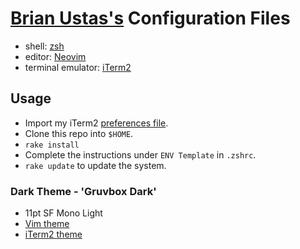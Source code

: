 # [Brian Ustas's](http://brianustas.com) Configuration Files

- shell: [zsh](http://www.zsh.org/)
- editor: [Neovim](https://neovim.io/)
- terminal emulator: [iTerm2](http://www.iterm2.com/)

## Usage

- Import my iTerm2 [preferences file](https://github.com/ustasb/dotfiles/blob/master/iterm2/com.googlecode.iterm2.plist).
- Clone this repo into `$HOME`.
- `rake install`
- Complete the instructions under `ENV Template` in `.zshrc`.
- `rake update` to update the system.

### Dark Theme - 'Gruvbox Dark'

- 11pt SF Mono Light
- [Vim theme](https://github.com/morhetz/gruvbox)
- [iTerm2 theme](https://github.com/morhetz/gruvbox-contrib/blob/master/iterm2/gruvbox-dark.itermcolors)
